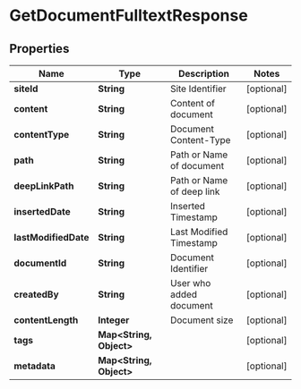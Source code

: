 

# GetDocumentFulltextResponse


## Properties

| Name | Type | Description | Notes |
|------------ | ------------- | ------------- | -------------|
|**siteId** | **String** | Site Identifier |  [optional] |
|**content** | **String** | Content of document |  [optional] |
|**contentType** | **String** | Document Content-Type |  [optional] |
|**path** | **String** | Path or Name of document |  [optional] |
|**deepLinkPath** | **String** | Path or Name of deep link |  [optional] |
|**insertedDate** | **String** | Inserted Timestamp |  [optional] |
|**lastModifiedDate** | **String** | Last Modified Timestamp |  [optional] |
|**documentId** | **String** | Document Identifier |  [optional] |
|**createdBy** | **String** | User who added document |  [optional] |
|**contentLength** | **Integer** | Document size |  [optional] |
|**tags** | **Map&lt;String, Object&gt;** |  |  [optional] |
|**metadata** | **Map&lt;String, Object&gt;** |  |  [optional] |



